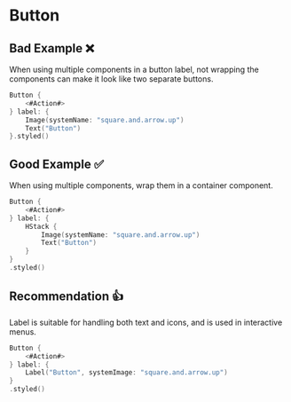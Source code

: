 # Button
## Bad Example ❌
When using multiple components in a button label, not wrapping the components can make it look like two separate buttons.

```swift
Button {
    <#Action#>
} label: {
    Image(systemName: "square.and.arrow.up")
    Text("Button")
}.styled()
```

## Good Example ✅
When using multiple components, wrap them in a container component.

```swift
Button {
    <#Action#>
} label: {
    HStack {
        Image(systemName: "square.and.arrow.up")
        Text("Button")
    }
}
.styled()
```


## Recommendation 👍
Label is suitable for handling both text and icons, and is used in interactive menus.

```swift
Button {
    <#Action#>
} label: {
    Label("Button", systemImage: "square.and.arrow.up")
}
.styled()
```

